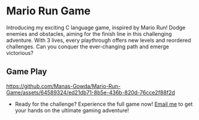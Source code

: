 # Mario Run Game
Introducing my exciting C language game, inspired by Mario Run! Dodge enemies and obstacles, aiming for the finish line in this challenging adventure. With 3 lives, every playthrough offers new levels and reordered challenges. Can you conquer the ever-changing path and emerge victorious?

## Game Play
https://github.com/Manas-Gowda/Mario-Run-Game/assets/64589324/ed21db71-8b5e-436b-820d-76cce2f88f2d

- Ready for the challenge? Experience the full game now! [Email me](mailto:manasgowda2003@gmail.com) to get your hands on the ultimate gaming adventure!
